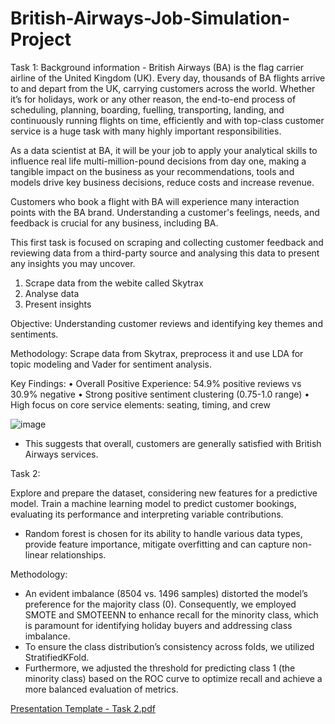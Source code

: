 # British-Airways-Job-Simulation-Project


Task 1:
Background information - 
British Airways (BA) is the flag carrier airline of the United Kingdom (UK). Every day, thousands of BA flights arrive to and depart from the UK, carrying customers across the world. Whether it’s for holidays, work or any other reason, the end-to-end process of scheduling, planning, boarding, fuelling, transporting, landing, and continuously running flights on time, efficiently and with top-class customer service is a huge task with many highly important responsibilities.

As a data scientist at BA, it will be your job to apply your analytical skills to influence real life multi-million-pound decisions from day one, making a tangible impact on the business as your recommendations, tools and models drive key business decisions, reduce costs and increase revenue.

Customers who book a flight with BA will experience many interaction points with the BA brand. Understanding a customer's feelings, needs, and feedback is crucial for any business, including BA.

This first task is focused on scraping and collecting customer feedback and reviewing data from a third-party source and analysing this data to present any insights you may uncover.

1. Scrape data from the webite called Skytrax
2. Analyse data
3. Present insights

Objective: Understanding customer reviews and identifying key themes and sentiments.


Methodology: Scrape data from Skytrax, preprocess it and use LDA for topic modeling and Vader for sentiment analysis.


Key Findings: 
• Overall Positive Experience: 54.9% positive reviews vs 30.9% negative
• Strong positive sentiment clustering (0.75-1.0 range)
• High focus on core service elements: seating, timing, and crew


![image](https://github.com/user-attachments/assets/3c34ac80-9285-4d13-85e0-cb853d730a42)
* This suggests that overall, customers are generally satisfied with British Airways services.


Task 2:

Explore and prepare the dataset, considering new features for a predictive model. Train a machine learning model to predict customer bookings, evaluating its performance and interpreting variable contributions.

* Random forest is chosen for its ability to handle various data types, provide feature importance, mitigate overfitting and can capture non-linear relationships.

Methodology: 
* An evident imbalance (8504 vs. 1496 samples) distorted the model’s preference for the majority class (0). Consequently, we employed SMOTE and SMOTEENN to enhance recall for the minority class, which is paramount for identifying holiday buyers and addressing class imbalance.
* To ensure the class distribution’s consistency across folds, we utilized StratifiedKFold.
* Furthermore, we adjusted the threshold for predicting class 1 (the minority class) based on the ROC curve to optimize recall and achieve a more balanced evaluation of metrics.

[Presentation Template - Task 2.pdf](https://github.com/user-attachments/files/18312194/Presentation.Template.-.Task.2.pdf)



